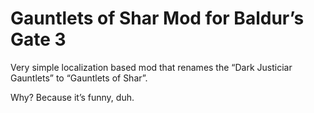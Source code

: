 # Gauntlets of Shar Mod for Baldur’s Gate 3

Very simple localization based mod that renames the “Dark Justiciar Gauntlets” 
to “Gauntlets of Shar”.

Why? Because it’s funny, duh.

